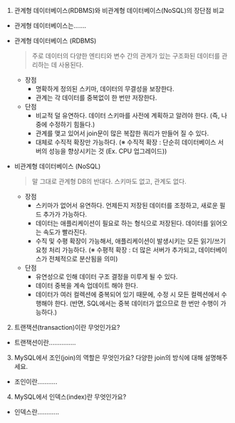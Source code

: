 1. 관계형 데이터베이스(RDBMS)와 비관계형 데이터베이스(NoSQL)의 장단점 비교

- 관게형 데이터베이스는.......
* 관계형 데이터베이스 (RDBMS)
    > 주로 데이터의 다양한 엔티티와 변수 간의 관계가 있는 구조화된 데이터를 관리하는 데 사용된다.
    * 장점
        * 명확하게 정의된 스키마, 데이터의 무결성을 보장한다.
        * 관계는 각 데이터를 중복없이 한 번만 저장한다.
    * 단점
        * 비교적 덜 유연하다. 데이터 스키마를 사전에 계획하고 알려야 한다.
        (즉, 나중에 수정하기 힘들다.)
        * 관계를 맺고 있어서 join문이 많은 복잡한 쿼리가 만들어 질 수 있다.
        * 대체로 수직적 확장만 가능하다.
        (※ 수직적 확장 : 단순히 데이터베이스 서버의 성능을 향상시키는 것 (Ex. CPU 업그레이드))

* 비관계형 데이터베이스 (NoSQL)
    > 말 그대로 관계형 DB의 반대다. 스키마도 없고, 관계도 없다.
    * 장점
        * 스키마가 없어서 유연하다. 언제든지 저장된 데이터를 조정하고, 새로운 필드 추가가 가능하다.
        * 데이터는 애플리케이션이 필요로 하는 형식으로 저장된다. 데이터를 읽어오는 속도가 빨라진다.
        * 수직 및 수평 확장이 가능해서, 애플리케이션이 발생시키는 모든 읽기/쓰기 요청 처리 가능하다. (※ 수평적 확장 : 더 많은 서버가 추가되고, 데이터베이스가 전체적으로 분산됨을 의미)
    * 단점
        * 유연성으로 인해 데이터 구조 결정을 미루게 될 수 있다.
        * 데이터 중복을 계속 업데이트 해야 한다.
        * 데이터가 여러 컬렉션에 중복되어 있기 때문에, 수정 시 모든 컬렉션에서 수행해야 한다. (반면, SQL에서는 중복 데이터가 없으므로 한 번만 수행이 가능하다.)


2. 트랜잭션(transaction)이란 무엇인가요?

- 트랜잭션이란...............

3. MySQL에서 조인(join)의 역할은 무엇인가요? 다양한 join의 방식에 대해 설명해주세요.

- 조인이란...........

4. MySQL에서 인덱스(index)란 무엇인가요?

- 인덱스란............
